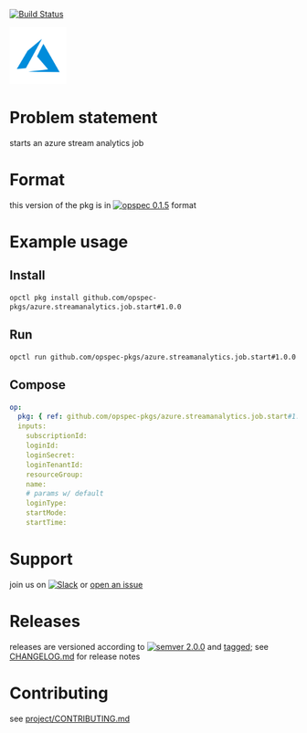 [![Build Status](https://travis-ci.org/opspec-pkgs/azure.streamanalytics.job.start.svg?branch=master)](https://travis-ci.org/opspec-pkgs/azure.streamanalytics.job.start)

<img src="icon.svg" alt="icon" height="100px">

# Problem statement

starts an azure stream analytics job

# Format

this version of the pkg is in [![opspec 0.1.5](https://img.shields.io/badge/opspec-0.1.5-brightgreen.svg?colorA=6b6b6b&colorB=fc16be)](https://opspec.io/0.1.5/packages.html) format

# Example usage

## Install

```shell
opctl pkg install github.com/opspec-pkgs/azure.streamanalytics.job.start#1.0.0
```

## Run

```
opctl run github.com/opspec-pkgs/azure.streamanalytics.job.start#1.0.0
```

## Compose

```yaml
op:
  pkg: { ref: github.com/opspec-pkgs/azure.streamanalytics.job.start#1.0.0 }
  inputs:
    subscriptionId:
    loginId:
    loginSecret:
    loginTenantId:
    resourceGroup:
    name:
    # params w/ default
    loginType:
    startMode:
    startTime:
```

# Support

join us on
[![Slack](https://opspec-slackin.herokuapp.com/badge.svg)](https://opspec-slackin.herokuapp.com/)
or
[open an issue](https://github.com/opspec-pkgs/azure.streamanalytics.job.start/issues)

# Releases

releases are versioned according to
[![semver 2.0.0](https://img.shields.io/badge/semver-2.0.0-brightgreen.svg)](http://semver.org/spec/v2.0.0.html)
and [tagged](https://git-scm.com/book/en/v2/Git-Basics-Tagging); see
[CHANGELOG.md](CHANGELOG.md) for release notes

# Contributing

see
[project/CONTRIBUTING.md](https://github.com/opspec-pkgs/project/blob/master/CONTRIBUTING.md)
